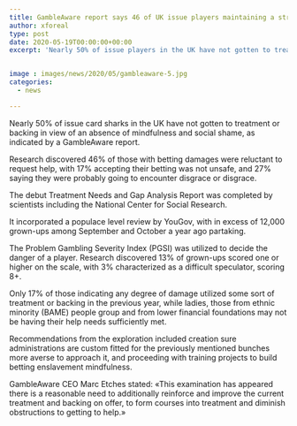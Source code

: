 ```yaml
---
title: GambleAware report says 46 of UK issue players maintaining a strategic distance from help
author: xforeal 
type: post
date: 2020-05-19T00:00:00+00:00
excerpt: 'Nearly 50% of issue players in the UK have not gotten to treatment or backing on account of an absence of mindfulness and social disgrace, as per a GambleAware report '


image : images/news/2020/05/gambleaware-5.jpg
categories:
  - news

---
```

Nearly 50% of issue card sharks in the UK have not gotten to treatment or backing in view of an absence of mindfulness and social shame, as indicated by a GambleAware report. 

Research discovered 46&percnt; of those with betting damages were reluctant to request help, with 17&percnt; accepting their betting was not unsafe, and 27&percnt; saying they were probably going to encounter disgrace or disgrace. 

The debut Treatment Needs and Gap Analysis Report was completed by scientists including the National Center for Social Research. 

It incorporated a populace level review by YouGov, with in excess of 12,000 grown-ups among September and October a year ago partaking. 

The Problem Gambling Severity Index (PGSI) was utilized to decide the danger of a player. Research discovered 13&percnt; of grown-ups scored one or higher on the scale, with 3&percnt; characterized as a difficult speculator, scoring 8+. 

Only 17&percnt; of those indicating any degree of damage utilized some sort of treatment or backing in the previous year, while ladies, those from ethnic minority (BAME) people group and from lower financial foundations may not be having their help needs sufficiently met. 

Recommendations from the exploration included creation sure administrations are custom fitted for the previously mentioned bunches more averse to approach it, and proceeding with training projects to build betting enslavement mindfulness. 

GambleAware CEO Marc Etches stated: &#171;This examination has appeared there is a reasonable need to additionally reinforce and improve the current treatment and backing on offer, to form courses into treatment and diminish obstructions to getting to help.&#187;